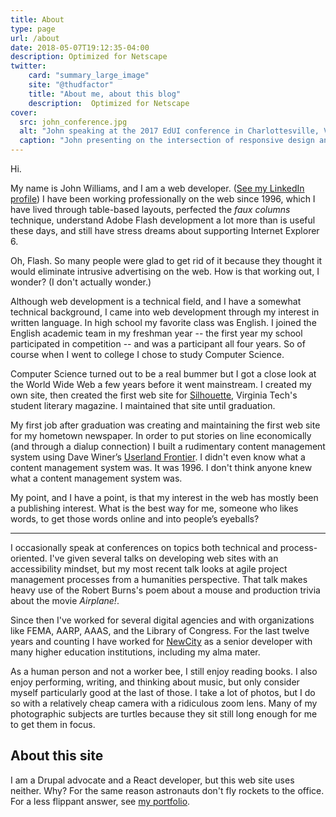 ```yaml
---
title: About
type: page
url: /about
date: 2018-05-07T19:12:35-04:00
description: Optimized for Netscape
twitter:
    card: "summary_large_image"
    site: "@thudfactor"
    title: "About me, about this blog"
    description:  Optimized for Netscape
cover:
  src: john_conference.jpg
  alt: "John speaking at the 2017 EdUI conference in Charlottesville, Virginia"
  caption: "John presenting on the intersection of responsive design and accessibility (<a href=\"/2018/04/what-responsive-design-can-teach-us-about-accessiblity/\">see the related post</a>). Photo by Katie Gehrt."
---
```


Hi.

My name is John Williams, and I am a web developer. ([See my LinkedIn profile](www.linkedin.com/in/elfinjohn)) I have been working professionally on the web since 1996, which I have lived through table-based layouts, perfected the _faux columns_ technique, understand Adobe Flash development a lot more than is useful these days, and still have stress dreams about supporting Internet Explorer 6.

Oh, Flash. So many people were glad to get rid of it because they thought it would eliminate intrusive advertising on the web. How is that working out, I wonder? (I don't actually wonder.)

Although web development is a technical field, and I have a somewhat technical background, I came into web development through my interest in written language. In high school my favorite class was English. I joined the English academic team in my freshman year -- the first year my school participated in competition -- and was a participant all four years. So of course when I went to college I chose to study Computer Science. 

Computer Science turned out to be a real bummer but I got a close look at the World Wide Web a few years before it went mainstream. I created my own site, then created the first web site for [Silhouette](https://www.silhouette.collegemedia.com/), Virginia Tech's student literary magazine. I maintained that site until graduation. 

My first job after graduation was creating and maintaining the first web site for my hometown newspaper. In order to put stories on line economically (and through a dialup connection) I built a rudimentary content management system using Dave Winer’s [Userland Frontier](http://scripting.com/frontier/beginning/whatFrontierIs.html). I didn't even know what a content management system was. It was 1996. I don't think anyone knew what a content management system was.

My point, and I have a point, is that my interest in the web has mostly been a publishing interest. What is the best way for me, someone who likes words, to get those words online and into people’s eyeballs?

---

I occasionally speak at conferences on topics both technical and process-oriented. I've given several talks on developing web sites with an accessibility mindset, but my most recent talk looks at agile project management processes from a humanities perspective. That talk makes heavy use of the Robert Burns's poem about a mouse and production trivia about the movie _Airplane!_.

Since then I've worked for several digital agencies and with organizations like FEMA, AARP, AAAS, and the Library of Congress. For the last twelve years and counting I have worked for [NewCity](http://www.insidenewcity.com) as a senior developer with many higher education institutions, including my alma mater.

As a human person and not a worker bee, I still enjoy reading books. I also enjoy performing, writing, and thinking about music, but only consider myself particularly good at the last of those. I take a lot of photos, but I do so with a relatively cheap camera with a ridiculous zoom lens. Many of my photographic subjects are turtles because they sit still long enough for me to get them in focus.

## About this site

I am a Drupal advocate and a React developer, but this web site uses neither. Why? For the same reason astronauts don't fly rockets to the office. For a less flippant answer, see [my portfolio](/projects/filmhydra/).




